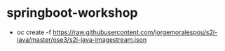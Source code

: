 # springboot-workshop

 * oc create -f https://raw.githubusercontent.com/jorgemoralespou/s2i-java/master/ose3/s2i-java-imagestream.json
